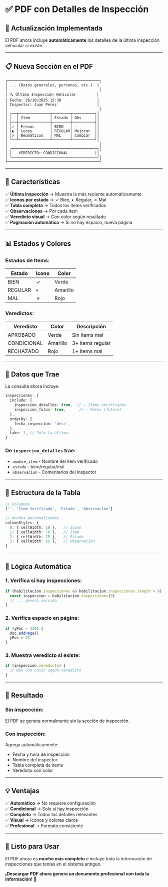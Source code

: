 # ✅ PDF con Detalles de Inspección

## 🎯 Actualización Implementada

El PDF ahora incluye **automáticamente** los detalles de la última inspección vehicular si existe.

---

## 📋 Nueva Sección en el PDF

```
┌─────────────────────────────────────────┐
│ ... (Datos generales, personas, etc.)  │
│                                         │
│ 🔍 Última Inspección Vehicular         │
│ Fecha: 26/10/2025 15:30                │
│ Inspector: Juan Pérez                  │
│                                         │
│ ┌──┬──────────────┬────────┬──────────┐│
│ │  │ Item         │ Estado │ Obs      ││
│ ├──┼──────────────┼────────┼──────────┤│
│ │✓ │ Frenos       │ BIEN   │ -        ││
│ │◐ │ Luces        │ REGULAR│ Mejorar  ││
│ │✗ │ Neumáticos   │ MAL    │ Cambiar  ││
│ └──┴──────────────┴────────┴──────────┘│
│                                         │
│ ┌──────────────────────────────────────┐│
│ │   VEREDICTO: CONDICIONAL            ││
│ └──────────────────────────────────────┘│
└─────────────────────────────────────────┘
```

---

## 🎨 Características

✅ **Última inspección** → Muestra la más reciente automáticamente  
✅ **Iconos por estado** → ✓ Bien, ◐ Regular, ✗ Mal  
✅ **Tabla completa** → Todos los items verificados  
✅ **Observaciones** → Por cada item  
✅ **Veredicto visual** → Con color según resultado  
✅ **Paginación automática** → Si no hay espacio, nueva página  

---

## 📊 Estados y Colores

### **Estados de Items:**
| Estado   | Icono | Color   |
|----------|-------|---------|
| BIEN     | ✓     | Verde   |
| REGULAR  | ◐     | Amarillo|
| MAL      | ✗     | Rojo    |

### **Veredictos:**
| Veredicto    | Color   | Descripción                    |
|--------------|---------|--------------------------------|
| APROBADO     | Verde   | Sin items mal                  |
| CONDICIONAL  | Amarillo| 3+ items regular               |
| RECHAZADO    | Rojo    | 1+ items mal                   |

---

## 🔄 Datos que Trae

La consulta ahora incluye:

```typescript
inspecciones: {
  include: {
    inspeccion_detalles: true,  // ← Items verificados
    inspeccion_fotos: true,      // ← Fotos (futuro)
  },
  orderBy: {
    fecha_inspeccion: 'desc',
  },
  take: 1, // Solo la última
}
```

### **De `inspeccion_detalles` trae:**
- `nombre_item` - Nombre del item verificado
- `estado` - bien/regular/mal
- `observacion` - Comentarios del inspector

---

## 📝 Estructura de la Tabla

```typescript
// Columnas
['', 'Item Verificado', 'Estado', 'Observación']

// Anchos personalizados
columnStyles: {
  0: { cellWidth: 10 },   // Icono
  1: { cellWidth: 70 },   // Item
  2: { cellWidth: 25 },   // Estado
  3: { cellWidth: 65 },   // Observación
}
```

---

## 🎯 Lógica Automática

### **1. Verifica si hay inspecciones:**
```typescript
if (habilitacion.inspecciones && habilitacion.inspecciones.length > 0) {
  const inspeccion = habilitacion.inspecciones[0]
  // ... genera sección
}
```

### **2. Verifica espacio en página:**
```typescript
if (yPos > 220) {
  doc.addPage()
  yPos = 45
}
```

### **3. Muestra veredicto si existe:**
```typescript
if (inspeccion.veredicto) {
  // Box con color según veredicto
}
```

---

## 🚀 Resultado

### **Sin inspección:**
El PDF se genera normalmente sin la sección de inspección.

### **Con inspección:**
Agrega automáticamente:
- Fecha y hora de inspección
- Nombre del inspector
- Tabla completa de items
- Veredicto con color

---

## 💡 Ventajas

✅ **Automático** → No requiere configuración  
✅ **Condicional** → Solo si hay inspección  
✅ **Completo** → Todos los detalles relevantes  
✅ **Visual** → Iconos y colores claros  
✅ **Profesional** → Formato consistente  

---

## 🎉 Listo para Usar

El PDF ahora es **mucho más completo** e incluye toda la información de inspecciones que tenías en el sistema antiguo.

**¡Descargar PDF ahora genera un documento profesional con toda la información!** 📄
